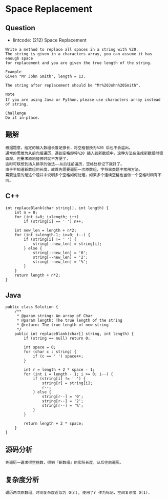 # Space Replacement

## Question

- lintcode: (212) Space Replacement

```
Write a method to replace all spaces in a string with %20. 
The string is given in a characters array, you can assume it has enough space 
for replacement and you are given the true length of the string.

Example
Given "Mr John Smith", length = 13.

The string after replacement should be "Mr%20John%20Smith".

Note
If you are using Java or Python，please use characters array instead of string.

Challenge
Do it in-place.
```

## 题解

    根据题意，给定的输入数组长度足够长，将空格替换为%20 后也不会溢出。
    通常的思维为从前向后遍历，遇到空格即将%20 插入到新数组中，这种方法在生成新数组时很直观，但要求原地替换时就不方便了，
    这时可联想到插入排序的做法——从后往前遍历，空格处标记下就好了。
    由于不知道新数组的长度，故首先需要遍历一次原数组，字符串类题中常用方法。
    需要注意的是这个题并未说明多个空格如何处理，如果多个连续空格也当做一个空格时稍有不同。
    
## C++

    int replaceBlank(char string[], int length) {
        int n = 0;
        for (int i=0; i<length; i++)
            if (string[i] == ' ') n++;
    
        int new_len = length + n*2;
        for (int i=length-1; i>=0; i--) {
            if (string[i] != ' ') {
                string[--new_len] = string[i];
            } else {
                string[--new_len] = '0';
                string[--new_len] = '2';
                string[--new_len] = '%';
            }
        }
        return length + n*2;
    }
    
## Java

    public class Solution {
        /**
         * @param string: An array of Char
         * @param length: The true length of the string
         * @return: The true length of new string
         */
        public int replaceBlank(char[] string, int length) {
            if (string == null) return 0;
    
            int space = 0;
            for (char c : string) {
                if (c == ' ') space++;
            }
    
            int r = length + 2 * space - 1;
            for (int i = length - 1; i >= 0; i--) {
                if (string[i] != ' ') {
                    string[r] = string[i];
                    r--;
                } else {
                    string[r--] = '0';
                    string[r--] = '2';
                    string[r--] = '%';
                }
            }
    
            return length + 2 * space;
        }
    }
    
## 源码分析

    先遍历一遍求得空格数，得到『新数组』的实际长度，从后往前遍历。
    
## 复杂度分析

    遍历两次原数组，时间复杂度近似为 O(n), 使用了r 作为标记，空间复杂度 O(1).